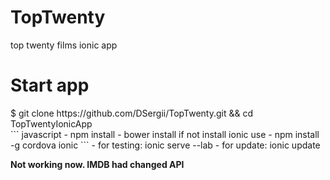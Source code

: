 # TopTwenty
top twenty films ionic app

<h1>Start app</h1>
$ git clone https://github.com/DSergii/TopTwenty.git && cd TopTwentyIonicApp <br />
``` javascript 
- npm install
- bower install
if not install ionic use 
- npm install -g cordova ionic
```
- for testing: ionic serve --lab
- for update: ionic update

<strong>Not working now. IMDB had changed API </strong>

